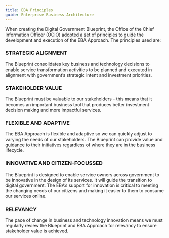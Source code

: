 ```yaml
---
title: EBA Principles
guide: Enterprise Business Architecture
---
```


When creating the Digital Government Blueprint, the Office of the Chief Information Officer (OCIO) adopted a set of principles to guide the development and execution of the EBA Approach. The principles used are:

### STRATEGIC ALIGNMENT

The Blueprint consolidates key business and technology decisions to enable service transformation activities to be planned and executed in alignment with government’s strategic intent and investment priorities.

### STAKEHOLDER VALUE

The Blueprint must be valuable to our stakeholders - this means that it becomes an important business tool that produces better investment decision making and more impactful services.

### FLEXIBLE AND ADAPTIVE

The EBA Approach is flexible and adaptive so we can quickly adjust to varying the needs of our stakeholders. The Blueprint can provide value and guidance to their initiatives regardless of where they are in the business lifecycle.

### INNOVATIVE AND CITIZEN-FOCUSSED

The Blueprint is designed to enable service owners across government to be innovative in the design of its services. It will guide the transition to digital government. The EBA’s support for innovation is critical to meeting the changing needs of our citizens and making it easier to them to consume our services online.

### RELEVANCY

The pace of change in business and technology innovation means we must regularly review the Blueprint and EBA Approach for relevancy to ensure stakeholder value is achieved.
